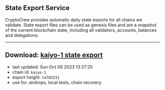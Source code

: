 ## State Export Service
CryptoCrew provides automatic daily state exports for all chains we validate. State export files can be used as genesis files and are a snapshot of the current blockchain state, including all validators, accounts, balances and delegations.

---
**Download: [kaiyo-1 state export](https://dl.ccvalidators.com/SERVICE/kujira/kaiyo-1_export_14702231.json)**
---

- last updated: Sun Oct 08 2023 13:27:25
- chain id: `kaiyo-1`
- export height: `14702231`
- use for: airdrops, local tests, chain recovery
